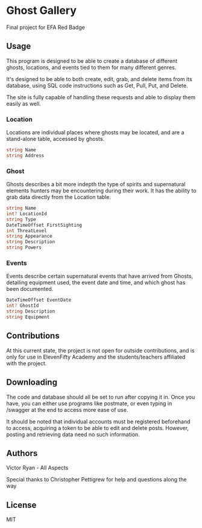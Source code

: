 # Ghost Gallery
Final project for EFA Red Badge

## Usage
This program is designed to be able to create a database of different ghosts, locations, and events tied to them for many different genres.

It's designed to be able to both create, edit, grab, and delete items from its database, using SQL code instructions such as Get, Pull, Put, and Delete.

The site is fully capable of handling these requests and able to display them easily as well.

### Location
Locations are individual places where ghosts may be located, and are a stand-alone table, accessed by ghosts.
```csharp
string Name
string Address
```

### Ghost
Ghosts describes a bit more indepth the type of spirits and supernatural elements hunters may be encountering during their work. It has the ability to grab data directly from the Location table.
```csharp
string Name
int? LocationId
string Type
DateTimeOffset FirstSighting
int ThreatLevel
string Appearance
string Description
string Powers
```

### Events
Events describe certain supernatural events that have arrived from Ghosts, detailing equipment used, the event date and time, and which ghost has been documented. 
```csharp
DateTimeOffset EventDate
int? GhostId
string Description
string Equipment
```

## Contributions
At this current state, the project is not open for outside contributions, and is only for use in ElevenFifty Academy and the students/teachers affiliated with the project.


## Downloading
The code and database should all be set to run after copying it in. Once you have, you can either use programs like postmate, or even typing in /swagger at the end to access more ease of use.

It should be noted that individual accounts must be registered beforehand to access, acquiring a token to be able to edit and delete posts. However, posting and retrieving data need no such information.

## Authors
Victor Ryan - All Aspects

Special thanks to Christopher Pettigrew for help and questions along the way

## License
MIT
